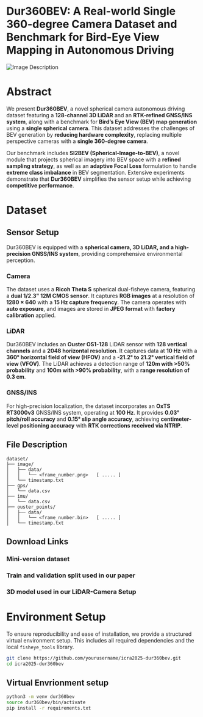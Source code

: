 # Dur360BEV: A Real-world Single 360-degree Camera Dataset and Benchmark for Bird-Eye View Mapping in Autonomous Driving

![Image Description](./ICRA_2025_Head_Image.png)

# Abstract  
We present **Dur360BEV**, a novel spherical camera autonomous driving dataset featuring a **128-channel 3D LiDAR** and an **RTK-refined GNSS/INS system**, along with a benchmark for **Bird’s Eye View (BEV) map generation** using a **single spherical camera**. This dataset addresses the challenges of BEV generation by **reducing hardware complexity**, replacing multiple perspective cameras with a **single 360-degree camera**.  

Our benchmark includes **SI2BEV (Spherical-Image-to-BEV)**, a novel module that projects spherical imagery into BEV space with a **refined sampling strategy**, as well as an **adaptive Focal Loss** formulation to handle **extreme class imbalance** in BEV segmentation. Extensive experiments demonstrate that **Dur360BEV** simplifies the sensor setup while achieving **competitive performance**.

# Dataset

## Sensor Setup  

Dur360BEV is equipped with a **spherical camera, 3D LiDAR, and a high-precision GNSS/INS system**, providing comprehensive environmental perception.

### **Camera**  
The dataset uses a **Ricoh Theta S** spherical dual-fisheye camera, featuring a **dual 1/2.3" 12M CMOS sensor**. It captures **RGB images** at a resolution of **1280 × 640** with a **15 Hz capture frequency**. The camera operates with **auto exposure**, and images are stored in **JPEG format** with **factory calibration** applied.

### **LiDAR**  
Dur360BEV includes an **Ouster OS1-128** LiDAR sensor with **128 vertical channels** and a **2048 horizontal resolution**. It captures data at **10 Hz** with a **360° horizontal field of view (HFOV)** and a **-21.2° to 21.2° vertical field of view (VFOV)**. The LiDAR achieves a detection range of **120m with >50% probability** and **100m with >90% probability**, with a **range resolution of 0.3 cm**.

### **GNSS/INS**  
For high-precision localization, the dataset incorporates an **OxTS RT3000v3** GNSS/INS system, operating at **100 Hz**. It provides **0.03° pitch/roll accuracy** and **0.15° slip angle accuracy**, achieving **centimeter-level positioning accuracy** with **RTK corrections received via NTRIP**.

## File Description

```
dataset/ 
├── image/  
│   ├── data/  
│   │   └── <frame_number.png>   [ ..... ]   
│   └── timestamp.txt  
├── gps/  
│   └── data.csv  
├── imu/  
│   └── data.csv  
├── ouster_points/  
│   ├── data/  
│   │   └── <frame_number.bin>   [ ..... ]   
│   └── timestamp.txt  
```

## Download Links

### Mini-version dataset

### Train and validation split used in our paper

### 3D model used in our LiDAR-Camera Setup

# Environment Setup  

To ensure reproducibility and ease of installation, we provide a structured virtual environment setup. This includes all required dependencies and the local `fisheye_tools` library.

```bash
git clone https://github.com/yourusername/icra2025-dur360bev.git
cd icra2025-dur360bev
```

## Virtual Envrionment setup
```bash
python3 -m venv dur360bev
source dur360bev/bin/activate
pip install -r requirements.txt
```



